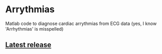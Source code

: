 # Arrythmias
Matlab code to diagnose cardiac arrythmias from ECG data (yes, I know 'Arrhythmias' is misspelled)

## [Latest release](https://github.com/robbystk/Arrythmias/releases/latest)
